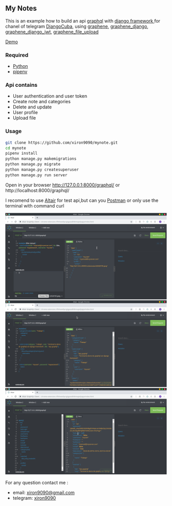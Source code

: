 ## My Notes

This is an example how to build an api [graphql]() with [django framework ](https://www.djangoproject.com/)for chanel of telegram [DjangoCuba](https://t.me/DjangoCuba), using [graphene](https://graphene-python.org), [graphene_django](https://docs.graphene-python.org/projects/django/en/latest/), [graphene_django_jwt](https://django-graphql-jwt.domake.io/en/stable/), [graphene_file_upload](https://github.com/lmcgartland/graphene-file-upload)

[Demo](http://xiron9090.pythonanywhere.com/graphql/)
### Required
- [Python](https://python.org)
- [pipenv](https://pipenv-fork.readthedocs.io/en/latest/)

### Api contains

- User authentication and user token
- Create note and categories
- Delete and update
- User profile
- Upload file

### Usage

```bash
git clone https://github.com/xiron9090/mynote.git
cd mynote
pipenv install
python manage.py makemigrations
python manage.py migrate
python manage.py createsuperuser
python manage.py run server
```
Open in your browser  http://127.0.0.1:8000/graphql/ or http://localhost:8000/graphql/
 
I recomend to use [Altair]() for test api,but can you [Postman]() or only use the terminal with command curl

![Alt text](image/create_user.png "creating user")
![Alt text](image/create_note_and_category.png "creating note and category")
![Alt text](image/query.png "executing query")

For any question contact me :
- email: [xiron9090@gmail.com](xiron9090@gmail.com)
- telegram: [xiron9090](https://t.me/Xiron9090)

